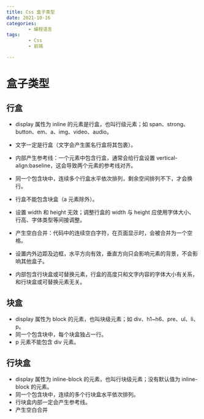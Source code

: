 ```yaml
---
title: Css 盒子类型
date: 2021-10-16
categories:
        - 编程语言
tags:
        - Css
        - 前端

---
```


# 盒子类型

## 行盒

- display 属性为 inline 的元素是行盒，也叫行级元素；如 span、strong、button、em、a、img、video、audio。

- 文字一定是行盒（文字会产生匿名行盒将其包裹）。

- 内部产生参考线：一个元素中包含行盒，通常会给行盒设置 vertical-align:baseline，这会导致两个元素的参考线对齐。

- 同一个包含块中，连续多个行盒水平依次排列，剩余空间排列不下，才会换行。

- 行盒不能包含块盒（a 元素除外）。

- 设置 width 和 height 无效；调整行盒的 width 与 height 应使用字体大小、行高、字体类型等间接调整。

- 产生空白合并：代码中的连续空白字符，在页面显示时，会被合并为一个空格。

- 设置内外边距及边框，水平方向有效，垂直方向只会影响元素的背景，不会影响其他盒子。

- 内部包含行块盒或可替换元素，行盒的高度只和文字内容的字体大小有关系，和行块盒或可替换元素无关。

## 块盒

- display 属性为 block 的元素，也叫块级元素；如 div、h1~h6、pre、ul、li、p。
- 同一个包含块中，每个块盒独占一行。
- p 元素不能包含 div 元素。

## 行块盒

- display 属性为 inline-block 的元素，也叫行块级元素；没有默认值为 inline-block 的元素。
- 同一个包含块中，连续的多个行块盒水平依次排列。
- 行块盒内部一定会产生参考线。
- 产生空白合并
